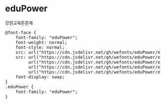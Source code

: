 # eduPower
강원교육튼튼체

<pre>
@font-face {
    font-family: "eduPower";
    font-weight: normal;
    font-style: normal;
    src: url("https://cdn.jsdelivr.net/gh/wefonts/eduPower/eduPower.eot");
    src: url("https://cdn.jsdelivr.net/gh/wefonts/eduPower/eduPower.eot?#iefix") format("embedded-opentype"),
         url("https://cdn.jsdelivr.net/gh/wefonts/eduPower/eduPower.woff2") format("woff2"),
         url("https://cdn.jsdelivr.net/gh/wefonts/eduPower/eduPower.woff") format("woff"),
         url("https://cdn.jsdelivr.net/gh/wefonts/eduPower/eduPower.ttf") format("truetype");
    font-display: swap;
} 
.eduPower {
    font-family: "eduPower";
}
</pre>
